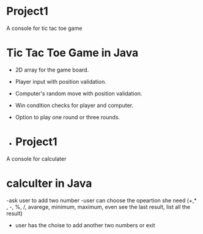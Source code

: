 # Project1
A console for tic tac toe game 
# Tic Tac Toe Game in Java

- 2D array for the game board.
- Player input with position validation.
- Computer's random move with position validation.
- Win condition checks for player and computer.
- Option to play one round or three rounds.

- # Project1
A console for calculater 
# calculter in Java

-ask user to add two number
-user can choose the opeartion she need (+,* , -, %, /, avarege, minimum, maximum, even see the last result, list all the result)
- user has the choise to add another two numbers or exit
